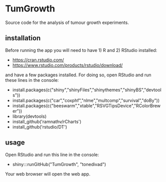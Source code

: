 TumGrowth
=============

Source code for the analysis of tumour growth experiments.

installation
------------

Before running the app you will need to have 1) R and 2) RStudio installed:
 - https://cran.rstudio.com/
 - https://www.rstudio.com/products/rstudio/download/
 
and have a few packages installed. For doing so, open RStudio and run these lines in the console:
 - install.packages(c("shiny","shinyFiles","shinythemes","shinyBS","devtools"))
 - install.packages(c("car","coxphf","nlme","multcomp","survival","doBy"))
 - install.packages(c("beeswarm","xtable","RSVGTipsDevice","RColorBrewer"))
 - library(devtools)
 - install_github('ramnathv/rCharts')
 - install_github('rstudio/DT')

usage
------------
Open RStudio and run this line in the console:
 - shiny:::runGitHub("TumGrowth", "tonedivad")

Your web browser will open the web app.
